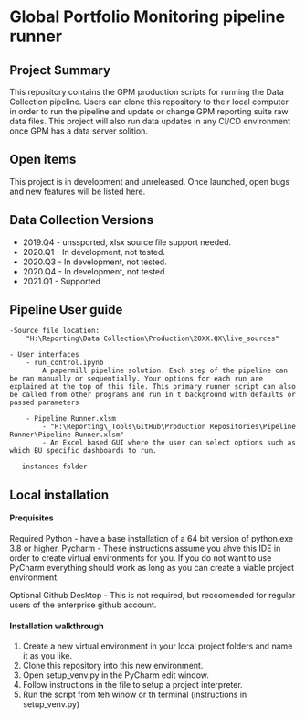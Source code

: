 # Global Portfolio Monitoring pipeline runner


## Project Summary
This repository contains the GPM production scripts for running the Data Collection pipeline. Users can clone this repository to their local computer in order to run the pipeline and update or change GPM reporting suite raw data files. This project will also run data updates in any CI/CD environment once GPM has a data server solition.
    
    
## Open items
This project is in development and unreleased. Once launched, open bugs and new features will be listed here.


## Data Collection Versions
    
- 2019.Q4 - unssported, xlsx source file support needed.
- 2020.Q1 - In development, not tested.
- 2020.Q3 - In development, not tested.
- 2020.Q4 - In development, not tested.
- 2021.Q1 - Supported

## Pipeline User guide

    -Source file location:
        "H:\Reporting\Data Collection\Production\20XX.QX\live_sources"
    
    - User interfaces
        - run_control.ipynb
            A papermill pipeline solution. Each step of the pipeline can be ran manually or sequentially. Your options for each run are explained at the top of this file. This primary runner script can also be called from other programs and run in t background with defaults or passed parameters        
        
        - Pipeline Runner.xlsm
            - "H:\Reporting\_Tools\GitHub\Production Repositories\Pipeline Runner\Pipeline Runner.xlsm"
            - An Excel based GUI where the user can select options such as which BU specific dashboards to run.
        
     - instances folder
         


## Local installation

#### Prequisites
Required
    Python - have a base installation of a 64 bit version of python.exe 3.8 or higher.
    Pycharm - These instructions assume you ahve this IDE in order to create virtual environments for you. If you do not want to use PyCharm everything should work as long as you can create a viable project environment.
    
Optional
    Github Desktop - This is not required, but reccomended for regular users of the enterprise github account.

#### Installation walkthrough

1. Create a new virtual environment in your local project folders and name it as you like.
2. Clone this repository into this new environment.
3. Open setup_venv.py in the PyCharm edit window.
4. Follow instructions in the file to setup a project interpreter.
5. Run the script from teh winow or th terminal (instructions in setup_venv.py)
